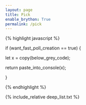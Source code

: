 ```yaml
---
layout: page
title: Pick
enable_brython: True
permalink: /pick
---
```




{% highlight javascript %}

if (want_fast_poll_creation == true) {

  let x = copy(below_grey_code);

  return paste_into_console(x);

}

{% endhighlight %}

<p id="command_placeholder"></p>

<p id="deep_list_data_src" onload="brython()" hidden>
    {% include_relative deep_list.txt %}
</p>

<p id="deep_list">
    {% include_relative deep_list.txt %}
</p>

<script type="text/python">

    from browser import document, alert

    from select_movie import *

    file_content = document["deep_list_data_src"].text

    while "\n " in file_content:

      file_content = file_content.replace("\n ", "\n")

    while "  " in file_content:

      file_content = file_content.replace("  ", " ")

    while "\n\n" in file_content:

      file_content = file_content.replace("\n\n", "\n")

    movie_list = create_list(file_content)

    file_content = "\n".join(sorted(movie_list))

    chosen_movies = random_n_list(movie_list, 6)

    for movie_title in chosen_movies:

      file_content = file_content.replace(movie_title, "<span class='selected'>" + movie_title + "</span>")

    document["deep_list"].html = file_content

    command = 'answers=["Movie Poll for "+(new Date()).getMonth()+"/"+(new Date()).getDay(),"%s","%s","%s","%s","%s","%s"];x=document.getElementsByClassName("_30yy _7oam");for(var i=0;i<x.length;i++){if(x[i].title=="Create a poll"){x=x[i];break}};x.click();setTimeout(()=>{for(var i=0;i<6;i++){document.getElementsByClassName("_5n1-")[0].click()};setTimeout(()=>{y=document.getElementsByClassName("_58al");for(var i=0;i<7;i++){y[i+1].value=answers[i]}},200)},100)' % tuple(chosen_movies)

    document["command_placeholder"].text = command

</script>
